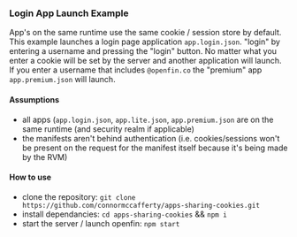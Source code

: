 ### Login App Launch Example

App's on the same runtime use the same cookie / session store by default. This example launches a login page application `app.login.json`. "login" by entering a username and pressing the "login" button. No matter what you enter a cookie will be set by the server and another application will launch. If you enter a username that includes `@openfin.co` the "premium" app `app.premium.json` will launch.

#### Assumptions

- all apps (`app.login.json`, `app.lite.json`, `app.premium.json` are on the same runtime (and security realm if applicable)
- the manifests aren't behind authentication (i.e. cookies/sessions won't be present on the request for the manifest itself because it's being made by the RVM)

#### How to use

- clone the repository: `git clone https://github.com/connormccafferty/apps-sharing-cookies.git`
- install dependancies: `cd apps-sharing-cookies` && `npm i`
- start the server / launch openfin: `npm start`
